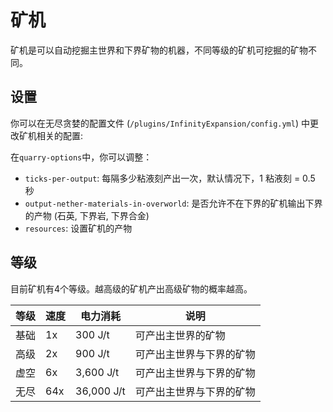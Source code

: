 # 矿机

矿机是可以自动挖掘主世界和下界矿物的机器，不同等级的矿机可挖掘的矿物不同。

## 设置

你可以在无尽贪婪的配置文件 (`/plugins/InfinityExpansion/config.yml`) 中更改矿机相关的配置:

在`quarry-options`中，你可以调整：

- `ticks-per-output`: 每隔多少粘液刻产出一次，默认情况下，1 粘液刻 = 0.5 秒
- `output-nether-materials-in-overworld`: 是否允许不在下界的矿机输出下界的产物 (石英, 下界岩, 下界合金)
- `resources`: 设置矿机的产物

## 等级 

目前矿机有4个等级。越高级的矿机产出高级矿物的概率越高。

| 等级 | 速度 | 电力消耗 | 说明 |
| ---- | --- | ------ | ------ | 
| 基础 | 1x | 300 J/t | 可产出主世界的矿物 |
| 高级 | 2x | 900 J/t | 可产出主世界与下界的矿物 |
| 虚空 | 6x | 3,600 J/t | 可产出主世界与下界的矿物 |
| 无尽 | 64x | 36,000 J/t | 可产出主世界与下界的矿物 |
